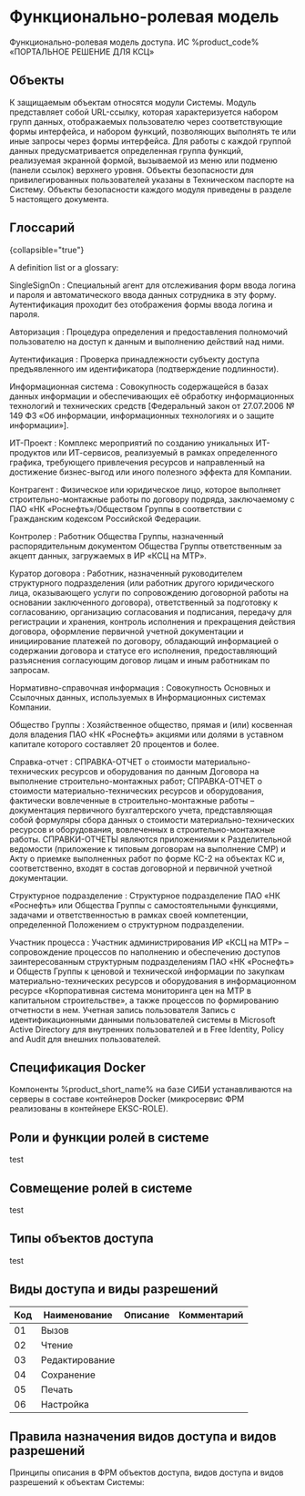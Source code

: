 # Функционально-ролевая модель

Функционально-ролевая модель доступа.
ИC %product_code% «ПОРТАЛЬНОЕ РЕШЕНИЕ ДЛЯ КСЦ»

## Объекты

К защищаемым объектам относятся модули Системы. Модуль представляет собой URL-ссылку,
которая характеризуется набором групп данных, отображаемых пользователю через соответствующие формы интерфейса,
и набором функций, позволяющих выполнять те или иные запросы через формы интерфейса. 
Для работы с каждой группой данных предусматривается определенная группа функций, реализуемая экранной формой,
вызываемой из меню или подменю (панели ссылок) верхнего уровня. 
Объекты безопасности для привилегированных пользователей указаны в Техническом паспорте на Систему.
Объекты безопасности каждого модуля приведены в разделе 5 настоящего документа.

## Глоссарий
{collapsible="true"}

A definition list or a glossary:

SingleSignOn
: Специальный агент для отслеживания форм ввода логина и пароля и автоматического ввода данных сотрудника в эту форму.
Аутентификация проходит без отображения формы ввода логина и пароля.

Авторизация
: Процедура определения и предоставления полномочий пользователю на доступ к данным и выполнению действий над ними.

Аутентификация
: Проверка принадлежности субъекту доступа предъявленного им идентификатора (подтверждение подлинности).

Информационная система
: Совокупность содержащейся в базах данных информации и обеспечивающих её обработку информационных технологий и технических средств [Федеральный закон от 27.07.2006 № 149 ФЗ «Об информации, информационных технологиях и о защите информации»].

ИТ-Проект
: Комплекс мероприятий по созданию уникальных ИТ-продуктов или ИТ-сервисов, реализуемый в рамках определенного графика, требующего привлечения ресурсов и направленный на достижение бизнес-выгод или иного полезного эффекта для Компании.

Контрагент
: Физическое или юридическое лицо, которое выполняет строительно-монтажные работы по договору подряда, заключаемому с ПАО «НК «Роснефть»/Обществом Группы в соответствии с Гражданским кодексом Российской Федерации.

Контролер
: Работник Общества Группы, назначенный распорядительным документом Общества Группы ответственным за акцепт данных, загружаемых в ИР «КСЦ на МТР».

Куратор договора
: Работник, назначенный руководителем структурного подразделения (или работник другого юридического лица, оказывающего услуги по сопровождению договорной работы на основании заключенного договора), ответственный за подготовку к согласованию, организацию согласования и подписания, передачу для регистрации и хранения, контроль исполнения и прекращения действия договора, оформление первичной учетной документации и инициирование платежей по договору, обладающий информацией о содержании договора и статусе его исполнения, предоставляющий разъяснения согласующим договор лицам и иным работникам по запросам.

Нормативно-справочная информация
: Совокупность Основных и Ссылочных данных, используемых в Информационных системах Компании.

Общество Группы
: Хозяйственное общество, прямая и (или) косвенная доля владения ПАО «НК «Роснефть» акциями или долями в уставном капитале которого составляет 20 процентов и более.

Справка-отчет
: СПРАВКА-ОТЧЕТ о стоимости материально-технических ресурсов и оборудования по данным Договора на выполнение строительно-монтажных работ; СПРАВКА-ОТЧЕТ о стоимости материально-технических ресурсов и оборудования, фактически вовлеченные в строительно-монтажные работы – документация первичного бухгалтерского учета, представляющая собой формуляры сбора данных о стоимости материально-технических ресурсов и оборудования, вовлеченных в строительно-монтажные работы.
СПРАВКИ-ОТЧЕТЫ являются приложениями к Разделительной ведомости (приложение к типовым договорам на выполнение СМР) и Акту о приемке выполненных работ по форме КС-2 на объектах КС и, соответственно, входят в состав договорной и первичной учетной документации.

Структурное подразделение
: Структурное подразделение ПАО «НК «Роснефть» или Общества Группы с самостоятельными функциями, задачами и ответственностью в рамках своей компетенции, определенной Положением о структурном подразделении.

Участник процесса
: Участник администрирования ИР «КСЦ на МТР» – сопровождение процессов по наполнению и обеспечению доступов заинтересованным структурным подразделениям ПАО «НК «Роснефть» и Обществ Группы к ценовой и технической информации по закупкам материально-технических ресурсов и оборудования в информационном ресурсе «Корпоративная система мониторинга цен на МТР в капитальном строительстве», а также процессов по формированию отчетности в нем.
Учетная запись пользователя	Запись с идентификационными данными пользователей системы в Microsoft Active Directory для внутренних пользователей и в Free Identity, Policy and Audit для внешних пользователей.

## Спецификация Docker

Компоненты <emphasis>%product_short_name%</emphasis> на базе СИБИ устанавливаются на серверы в составе контейнеров Docker
(микросервис ФРМ реализованы в контейнере EKSC-ROLE).

<tabs>
<tab title="Docker compose">
<code-block collapsed-title="Docker compose" lang="yaml" src="./../../1147_config/docker/docker-compose.yml" collapsible="true" default-state="collapsed" include-lines="491-514"> 
</code-block>
</tab>
<tab title="Docker image">
<code-block collapsed-title="Docker image" lang="docker" src="./../../1147_config/docker/role.Dockerfile" collapsible="true" default-state="collapsed">  
</code-block>
</tab>
</tabs>

## Роли и функции ролей в системе
test

## Совмещение ролей в системе
test

## Типы объектов доступа
test

## Виды доступа и виды разрешений
| Код | Наименование   | Описание | Комментарий |
|-----|----------------|----------|-------------|
| 01  | Вызов          |          |             |
| 02  | Чтение         |          |             |
| 03  | Редактирование |          |             |
| 04  | Сохранение     |          |             |
| 05  | Печать         |          |             |
| 06  | Настройка      |          |             |



## Правила назначения видов доступа и видов разрешений
Принципы описания в ФРМ объектов доступа, видов доступа и видов разрешений к объектам Системы:

